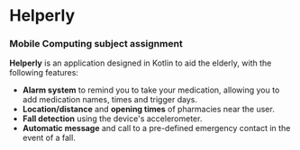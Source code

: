 # Helperly

### Mobile Computing subject assignment

**Helperly** is an application designed in Kotlin to aid the elderly, with the following features:
- **Alarm system** to remind you to take your medication, allowing you to add medication names, times and trigger days.
- **Location/distance** and **opening times** of pharmacies near the user.
- **Fall detection** using the device's accelerometer.
- **Automatic message** and call to a pre-defined emergency contact in the event of a fall.
